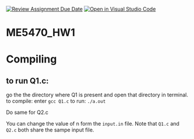 [![Review Assignment Due Date](https://classroom.github.com/assets/deadline-readme-button-22041afd0340ce965d47ae6ef1cefeee28c7c493a6346c4f15d667ab976d596c.svg)](https://classroom.github.com/a/kYo2JgSk)
[![Open in Visual Studio Code](https://classroom.github.com/assets/open-in-vscode-2e0aaae1b6195c2367325f4f02e2d04e9abb55f0b24a779b69b11b9e10269abc.svg)](https://classroom.github.com/online_ide?assignment_repo_id=17674015&assignment_repo_type=AssignmentRepo)
# ME5470_HW1

# Compiling
## to run Q1.c:
go the the directory where Q1 is present and open that directory in terminal.
to compile: enter `gcc Q1.c`
to run: `./a.out`

Do same for Q2.c

You can change the value of n form the `input.in` file. Note that `Q1.c` and `Q2.c` both share the sampe input file.
